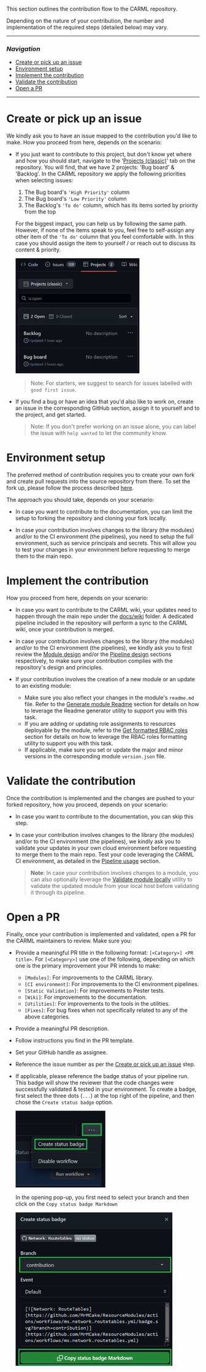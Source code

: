 This section outlines the contribution flow to the CARML repository.

Depending on the nature of your contribution, the number and implementation of the required steps (detailed below) may vary.

---

### _Navigation_

- [Create or pick up an issue](#create-or-pick-up-an-issue)
- [Environment setup](#environment-setup)
- [Implement the contribution](#implement-the-contribution)
- [Validate the contribution](#validate-the-contribution)
- [Open a PR](#open-a-pr)

---

# Create or pick up an issue

We kindly ask you to have an issue mapped to the contribution you'd like to make.
How you proceed from here, depends on the scenario:

- If you just want to contribute to this project, but don't know yet where and how you should start, navigate to the '[Projects (classic)](https://github.com/Azure/ResourceModules/projects?type=classic)' tab on the repository. You will find, that we have 2 projects: 'Bug board' & 'Backlog'. In the CARML repository we apply the following priorities when selecting issues:
  1. The Bug board's `'High Priority'` column
  1. The Bug board's `'Low Priority'` column
  1. The Backlog's `'To do'` column, which has its items sorted by priority from the top <p>

  For the biggest impact, you can help us by following the same path. However, if none of the items speak to you, feel free to self-assign any other item of the `'To do'` column that you feel comfortable with. In this case you should assign the item to yourself / or reach out to discuss its content & priority.

   <img src="./media/ContributionGuide/projectsTab.png" alt="Projects Tab" height="300">

  > Note: For starters, we suggest to search for issues labelled with `good first issue`.

- If you find a bug or have an idea that you'd also like to work on, create an issue in the corresponding GitHub section, assign it to yourself and to the project, and get started.

  > Note: If you don't prefer working on an issue alone, you can label the issue with `help wanted` to let the community know.

# Environment setup

The preferred method of contribution requires you to create your own fork and create pull requests into the source repository from there. To set the fork up, please follow the process described [here](./Getting%20started%20-%20Scenario%202%20Onboard%20module%20library%20and%20CI%20environment).

The approach you should take, depends on your scenario:

- In case you want to contribute to the documentation, you can limit the setup to forking the repository and cloning your fork locally.

- In case your contribution involves changes to the library (the modules) and/or to the CI environment (the pipelines), you need to setup the full environment, such as service principals and secrets. This will allow you to test your changes in your environment before requesting to merge them to the main repo.

# Implement the contribution

How you proceed from here, depends on your scenario:

- In case you want to contribute to the CARML wiki, your updates need to happen through the main repo under the [docs/wiki](https://github.com/Azure/ResourceModules/tree/main/docs/wiki) folder. A dedicated pipeline included in the repository will perform a sync to the CARML wiki, once your contribution is merged.

- In case your contribution involves changes to the library (the modules) and/or to the CI environment (the pipelines), we kindly ask you to first review the [Module design](./The%20library%20-%20Module%20design) and/or the [Pipeline design](./The%20CI%20environment%20-%20Pipeline%20design) sections respectively, to make sure your contribution complies with the repository's design and principles.

- If your contribution involves the creation of a new module or an update to an existing module:
  - Make sure you also reflect your changes in the module's `readme.md` file. Refer to the [Generate module Readme](./Contribution%20guide%20-%20Generate%20module%20Readme) section for details on how to leverage the Readme generator utility to support you with this task.
  - If you are adding or updating role assignments to resources deployable by the module, refer to the [Get formatted RBAC roles](./Contribution%20guide%20-%20Get%20formatted%20RBAC%20roles) section for details on how to leverage the RBAC roles formatting utility to support you with this task.
  - If applicable, make sure you set or update the major and minor versions in the corresponding module `version.json` file.

# Validate the contribution

Once the contribution is implemented and the changes are pushed to your forked repository, how you proceed, depends on your scenario:

- In case you want to contribute to the documentation, you can skip this step.

- In case your contribution involves changes to the library (the modules) and/or to the CI environment (the pipelines), we kindly ask you to validate your updates in your own cloud environment before requesting to merge them to the main repo. Test your code leveraging the CARML CI environment, as detailed in the [Pipeline usage](./The%20CI%20environment%20-%20Pipeline%20usage) section.
   > **Note**: In case your contribution involves changes to a module, you can also optionally leverage the [Validate module locally](./Contribution%20guide%20-%20Validate%20module%20locally) utility to validate the updated module from your local host before validating it through its pipeline.

# Open a PR

Finally, once your contribution is implemented and validated, open a PR for the CARML maintainers to review. Make sure you:

- Provide a meaningful PR title in the following format: `[<Category>] <PR title>`. For `[<Category>]` use one of the following, depending on which one is the primary improvement your PR intends to make:
  - `[Modules]`: For improvements to the CARML library.
  - `[CI environment]`: For improvements to the CI environment pipelines.
  - `[Static Validation]`: For improvements to Pester tests.
  - `[Wiki]`: For improvements to the documentation.
  - `[Utilities]`: For improvements to the tools in the utilities.
  - `[Fixes]`: For bug fixes when not specifically related to any of the above categories.
- Provide a meaningful PR description.
- Follow instructions you find in the PR template.
- Set your GitHub handle as assignee.
- Reference the issue number as per the [Create or pick up an issue](#create-or-pick-up-an-issue) step.
- If applicable, please reference the badge status of your pipeline run. This badge will show the reviewer that the code changes were successfully validated & tested in your environment. To create a badge, first select the three dots (`...`) at the top right of the pipeline, and then chose the `Create status badge` option.

    <img src="./media/ContributionGuide/badgeDropdown.png" alt="Badge dropdown" height="200">

  In the opening pop-up, you first need to select your branch and then click on the `Copy status badge Markdown`

    <img src="./media/ContributionGuide/carmlStatusBadge.png" alt="Status badge" height="400">
